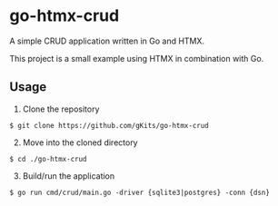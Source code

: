# go-htmx-crud
A simple CRUD application written in Go and HTMX.

This project is a small example using HTMX in combination with Go. 

## Usage

1. Clone the repository
```shell
$ git clone https://github.com/gKits/go-htmx-crud
```

2. Move into the cloned directory
```shell
$ cd ./go-htmx-crud
```

3. Build/run the application
```shell
$ go run cmd/crud/main.go -driver {sqlite3|postgres} -conn {dsn}
```
